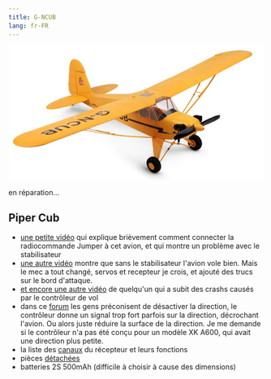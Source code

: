 ```yaml
---
title: G-NCUB
lang: fr-FR
---
```


![](g-ncub.JPG)

en réparation...

## Piper Cub

- [une petite vidéo](https://www.youtube.com/watch?v=wEm0nwkN6JI) qui explique brièvement comment connecter la radiocommande Jumper à cet avion, et qui montre un problème avec le stabilisateur
- [une autre vidéo](https://www.youtube.com/watch?v=Z46DWNbyR-w) montre que sans le stabilisateur l'avion vole bien. Mais le mec a tout changé, servos et recepteur je crois, et ajouté des trucs sur le bord d'attaque.
- [et encore une autre vidéo](https://www.youtube.com/watch?v=wlqiejDJoDw) de quelqu'un qui a subit des crashs causés par le contrôleur de vol
- dans ce [forum](https://www.rcgroups.com/forums/showthread.php?3625019-XK-A-160-Skylark/page7) les gens préconisent de désactiver la direction, le contrôleur donne un signal trop fort parfois sur la direction, décrochant l'avion. Ou alors juste réduire la surface de la direction. Je me demande si le contrôleur n'a pas été conçu pour un modèle XK A600, qui avait une direction plus petite.
- la liste des [canaux](https://www.multi-module.org/using-the-module/protocol-details/kn) du récepteur et leurs fonctions
- pièces [détachées](https://www.aliexpress.com/item/4001159164938.html)
- batteries 2S 500mAh (difficile à choisir à cause des dimensions)
